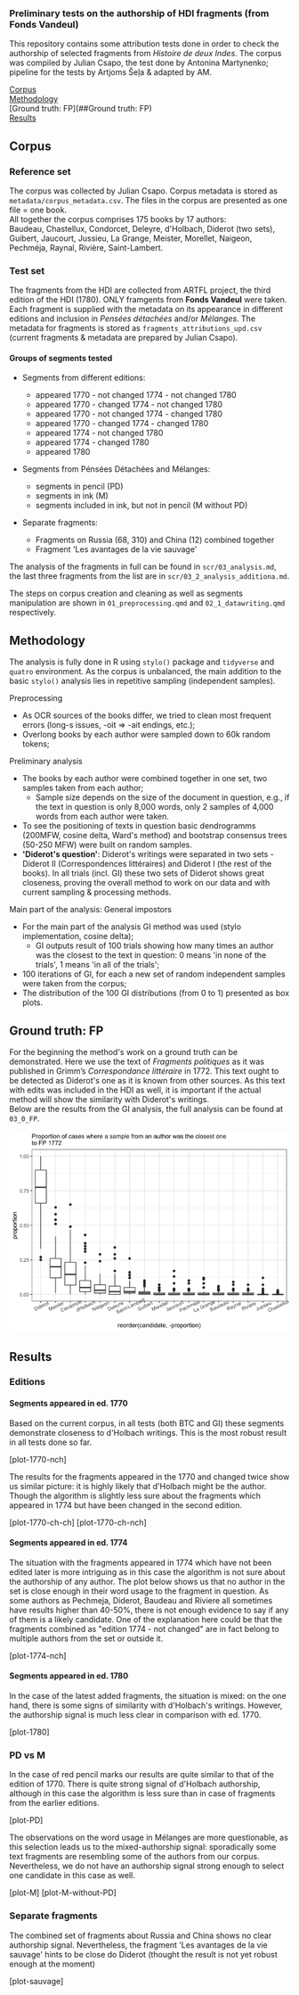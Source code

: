 ### Preliminary tests on the authorship of HDI fragments (from Fonds Vandeul)
  
This repository contains some attribution tests done in order to check the authorship of selected fragments from *Histoire de deux Indes*. The corpus was compiled by Julian Csapo, the test done by Antonina Martynenko; pipeline for the tests by Artjoms Šeļa & adapted by AM.  
  
[Corpus](##Corpus)  
[Methodology](##Methodology)  
[Ground truth: FP](##Ground truth: FP)  
[Results](##Restults)  

## Corpus
### Reference set
The corpus was collected by Julian Csapo. Corpus metadata is stored as `metadata/corpus_metadata.csv`. The files in the corpus are presented as one file = one book.  
All together the corpus comprises 175 books by 17 authors:  
Baudeau, Chastellux, Condorcet, Deleyre, d'Holbach, Diderot (two sets), Guibert, Jaucourt, Jussieu, La Grange, Meister, Morellet, Naigeon, Pechméja, Raynal, Rivière, Saint-Lambert.  

### Test set
The fragments from the HDI are collected from ARTFL project, the third edition of the HDI (1780). ONLY framgents from **Fonds Vandeul** were taken.  
Each fragment is supplied with the metadata on its appearance in different editions and inclusion in *Pensées détachées* and/or *Mélanges*. The metadata for fragments is stored as `fragments_attributions_upd.csv` (current fragments & metadata are prepared by Julian Csapo).

#### Groups of segments tested
- Segments from different editions:  
  - appeared 1770 - not changed 1774 - not changed 1780  
  - appeared 1770 - changed 1774 - not changed 1780  
  - appeared 1770 - not changed 1774 - changed 1780  
  - appeared 1770 - changed 1774 - changed 1780  
  - appeared 1774 - not changed 1780  
  - appeared 1774 - changed 1780  
  - appeared 1780  
  
- Segments from Pénsées Détachées and Mélanges:
  - segments in pencil (PD)
  - segments in ink (M)
  - segments included in ink, but not in pencil (M without PD)
  
- Separate fragments:
  - Fragments on Russia (68, 310) and China (12) combined together
  - Fragment 'Les avantages de la vie sauvage'
    
The analysis of the fragments in full can be found in `scr/03_analysis.md`, the last three fragments from the list are in `scr/03_2_analysis_additiona.md`.  

The steps on corpus creation and cleaning as well as segments manipulation are shown in `01_preprocessing.qmd` and `02_1_datawriting.qmd` respectively.

## Methodology
The analysis is fully done in R using `stylo()` package and `tidyverse` and `quatro` environment. As the corpus is unbalanced, the main addition to the basic `stylo()` analysis lies in repetitive sampling (independent samples).  
  
Preprocessing
- As OCR sources of the books differ, we tried to clean most frequent errors (long-s issues, -oit => -ait endings, etc.);
- Overlong books by each author were sampled down to 60k random tokens;  
  
Preliminary analysis  
- The books by each author were combined together in one set, two samples taken from each author; 
  - Sample size depends on the size of the document in question, e.g., if the text in question is only 8,000 words, only 2 samples of 4,000 words from each author were taken.
- To see the positioning of texts in question basic dendrogramms (200MFW, cosine delta, Ward's method) and bootstrap consensus trees (50-250 MFW) were built on random samples.  
- **'Diderot's question'**: Diderot's writings were separated in two sets - Diderot II (Correspondences littéraires) and Diderot I (the rest of the books). In all trials (incl. GI) these two sets of Diderot shows great closeness, proving the overall method to work on our data and with current sampling & processing methods.   
  
Main part of the analysis: General impostors  
- For the main part of the analysis GI method was used (stylo implementation, cosine delta);
  - GI outputs result of 100 trials showing how many times an author was the closest to the text in question: 0 means 'in none of the trials', 1 means 'in all of the trials';  
- 100 iterations of GI, for each a new set of random independent samples were taken from the corpus;  
- The distribution of the 100 GI distributions (from 0 to 1) presented as box plots.  

## Ground truth: FP
For the beginning the method's work on a ground truth can be demonstrated. Here we use the text of *Fragments politiques* as it was published in Grimm’s *Correspondance littéraire* in 1772. This text ought to be detected as Diderot's one as it is known from other sources. As this text with edits was included in the HDI as well, it is important if the actual method will show the similarity with Diderot's writings.  
Below are the results from the GI analysis, the full analysis can be found at `03_0_FP`.  
  
![plot-FP-main](https://github.com/tonyamart/hdi/blob/main/scr/03_0_FP.markdown_strict_files/figure-markdown_strict/unnamed-chunk-14-1.png?raw=true)


## Results
### Editions
#### Segments appeared in ed. 1770
Based on the current corpus, in all tests (both BTC and GI) these segments demonstrate closeness to d'Holbach writings. This is the most robust result in all tests done so far.

[plot-1770-nch]

The results for the fragments appeared in the 1770 and changed twice show us similar picture: it is highly likely that d'Holbach might be the author. Though the algorithm is slightly less sure about the fragments which appeared in 1774 but have been changed in the second edition.  

[plot-1770-ch-ch]
[plot-1770-ch-nch]

#### Segments appeared in ed. 1774
The situation with the fragments appeared in 1774 which have not been edited later is more intriguing as in this case the algorithm is not sure about the authorship of any author. The plot below shows us that no author in the set is close enough in their word usage to the fragment in question. As some authors as Pechmeja, Diderot, Baudeau and Riviere all sometimes have results higher than 40-50%, there is not enough evidence to say if any of them is a likely candidate. One of the explanation here could be that the fragments combined as "edition 1774 - not changed" are in fact belong to multiple authors from the set or outside it.

[plot-1774-nch]

#### Segments appeared in ed. 1780
In the case of the latest added fragments, the situation is mixed: on the one hand, there is some signs of similarity with d'Holbach's writings. However, the authorship signal is much less clear in comparison with ed. 1770.

[plot-1780]

### PD vs M
In the case of red pencil marks our results are quite similar to that of the edition of 1770. There is quite strong signal of d'Holbach authorship, although in this case the algorithm is less sure than in case of fragments from the earlier editions. 

[plot-PD]

The observations on the word usage in Mélanges are more questionable, as this selection leads us to the mixed-authorship signal: sporadically some text fragments are resembling some of the authors from our corpus. Nevertheless, we do not have an authorship signal strong enough to select one candidate in this case as well.

[plot-M]
[plot-M-without-PD]

### Separate fragments
The combined set of fragments about Russia and China shows no clear authorship signal. Nevertheless, the fragment 'Les avantages de la vie sauvage' hints to be close do Diderot (thought the result is not yet robust enough at the moment)

[plot-sauvage]
